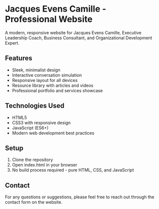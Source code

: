# Jacques Evens Camille - Professional Website

A modern, responsive website for Jacques Evens Camille, Executive Leadership Coach, Business Consultant, and Organizational Development Expert.

## Features

- Sleek, minimalist design
- Interactive conversation simulation
- Responsive layout for all devices
- Resource library with articles and videos
- Professional portfolio and services showcase

## Technologies Used

- HTML5
- CSS3 with responsive design
- JavaScript (ES6+)
- Modern web development best practices

## Setup

1. Clone the repository
2. Open index.html in your browser
3. No build process required - pure HTML, CSS, and JavaScript

## Contact

For any questions or suggestions, please feel free to reach out through the contact form on the website.
